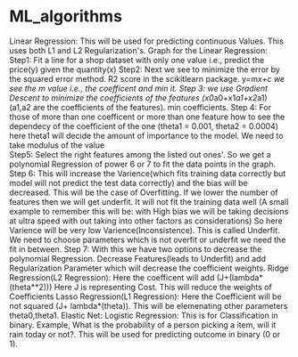 # ML_algorithms
Linear Regression:
  This will be used for predicting continuous Values. This uses both L1 and L2 Regularization's. 
Graph for the Linear Regression:
  Step1: Fit a line for a shop dataset with only one value i.e., predict the price(y) given the quantity(x)
  Step2: Next we see to minimize the error by the squared error method. R2 score in the scikitlearn package. y=m*x+c we see the m value i.e., the coefficent and min it.
  Step 3: we use Gradient Descent to minimize the coefficients of the features (x0*a0+x1*a1+x2*a1) (a1,a2 are the coefficients of the features). min coefficients.
  Step 4: For those of more than one coefficent or more than one feature how to see the dependecy of the coefficient of the one (theta1 = 0.001, theta2 = 0.0004) here theta1 will decide the amount of importance to the model. We need to take modulus of the value\
  Step5: Select the right features among the listed out ones'. So we get a polynomial Regression of power 6 or 7 to fit the data points in the graph. 
  Step 6: This will increase the Varience(which fits training data correctly but model will not predict the test data correctly) and the bias will be decreased. This will be the case of Overfitting.
  If we lower the number of features then we will get underfit. It will not fit the training data well (A small example to remember this will be: with High bias we will be taking decisions at ultra speed with out taking into other factors as considerations) So here Varience will be very low Varience(Inconsistence). This is called Underfit.
  We need to choose parameters which is not overfit or underfit we need the fit in between.
  Step 7: With this we have two options to decrease the polynomial Regression. Decrease Features(leads to Underfit) and add Regularization Parameter which will decrease the coefficient weights.
  Ridge Regression(L2 Regression): Here the coefficent will add (J+(lambda*(theta**2))) Here J is representing Cost. This will reduce the weights of Coefficients
  Lasso Regression(L1 Regression): Here the Coefficient will be not squared (J+ lambda*(theta)). This will be elemenating other parameters theta0,theta1. 
  Elastic Net: 
Logistic Regression:
 This is for Classification in binary. Example, What is the probability of a person picking a item, will it rain today or not?. This will be used for predicting outcome in binary (0 or 1).
 
